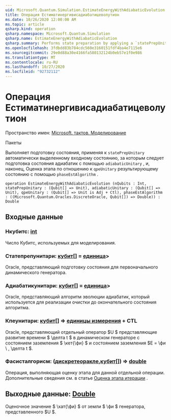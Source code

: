 ```yaml
---
uid: Microsoft.Quantum.Simulation.EstimateEnergyWithAdiabaticEvolution
title: Операция Естиматинергивисадиабатицеволутион
ms.date: 10/26/2020 12:00:00 AM
ms.topic: article
qsharp.kind: operation
qsharp.namespace: Microsoft.Quantum.Simulation
qsharp.name: EstimateEnergyWithAdiabaticEvolution
qsharp.summary: Performs state preparation by applying a `statePrepUnitary` on an automatically allocated input state, followed by adiabatic state preparation using a `adiabaticUnitary`, and finally phase estimation with respect to `qpeUnitary`on the resulting state using a `phaseEstAlgorithm`.
ms.openlocfilehash: 3fdbdd83b784cdc560e3160151fdf4ba4e7115e6
ms.sourcegitcommit: 29e0d88a30e4166fa580132124b0eb57e1f0e986
ms.translationtype: MT
ms.contentlocale: ru-RU
ms.lasthandoff: 10/27/2020
ms.locfileid: "92732112"
---
```

# <a name="estimateenergywithadiabaticevolution-operation"></a>Операция Естиматинергивисадиабатицеволутион

Пространство имен: [Microsoft. тактов. Моделирование](xref:Microsoft.Quantum.Simulation)

Пакеты [](https://nuget.org/packages/)


Выполняет подготовку состояния, применяя к `statePrepUnitary` автоматически выделенному входному состоянию, за которым следует подготовка состояния адиабатик с помощью `adiabaticUnitary` , и, наконец, Оценка этапа по отношению к `qpeUnitary` результирующему состоянию с помощью `phaseEstAlgorithm` .

```qsharp
operation EstimateEnergyWithAdiabaticEvolution (nQubits : Int, statePrepUnitary : (Qubit[] => Unit), adiabaticUnitary : (Qubit[] => Unit), qpeUnitary : (Qubit[] => Unit is Adj + Ctl), phaseEstAlgorithm : ((Microsoft.Quantum.Oracles.DiscreteOracle, Qubit[]) => Double)) : Double
```


## <a name="input"></a>Входные данные

### <a name="nqubits--int"></a>Нкубитс: [int](xref:microsoft.quantum.lang-ref.int)

Число Кубитс, используемых для моделирования.


### <a name="stateprepunitary--qubit--unit"></a>Статепрепунитари: [кубит](xref:microsoft.quantum.lang-ref.qubit)[] = [единица](xref:microsoft.quantum.lang-ref.unit)> 

Oracle, представляющий подготовку состояния для первоначального динамического генератора.


### <a name="adiabaticunitary--qubit--unit"></a>Адиабатикунитари: [кубит](xref:microsoft.quantum.lang-ref.qubit)[] = [единица](xref:microsoft.quantum.lang-ref.unit)> 

Oracle, представляющий алгоритм эволюции адиабатик, который используется для реализации очистки до окончательного состояния алгоритма.


### <a name="qpeunitary--qubit--unit-adj--ctl"></a>Кпеунитари: [кубит](xref:microsoft.quantum.lang-ref.qubit)[] => [единицы измерения](xref:microsoft.quantum.lang-ref.unit) + CTL

Oracle, представляющий отдельный оператор $U $ представляющие развитие времени $ \делта t $ в динамическом генераторе с состоянием заземления $ \кет{\фи} $ и состоянием заземления $E = \фи \\ , \делта t $.


### <a name="phaseestalgorithm--discreteoraclequbit--double"></a>Фасисталгорисм: ([дискретеоракле](xref:Microsoft.Quantum.Oracles.DiscreteOracle),[кубит](xref:microsoft.quantum.lang-ref.qubit)[]) => [double](xref:microsoft.quantum.lang-ref.double) 

Операция, выполняющая оценку этапа для данной отдельной операции.
Дополнительные сведения см. в статье [Оценка этапа итерации](/quantum/libraries/characterization#iterative-phase-estimation) .



## <a name="output--double"></a>Выходные данные: [Double](xref:microsoft.quantum.lang-ref.double)

Оценочное значение $ \хат{\фи} $ от земли $ \фи $ генератора, представленного $U $.